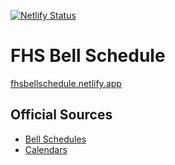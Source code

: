 [![Netlify Status](https://api.netlify.com/api/v1/badges/3c4f7951-42c7-4975-8208-30bd1cc3e387/deploy-status)](https://app.netlify.com/sites/fhsbellschedule/deploys)

# FHS Bell Schedule
[fhsbellschedule.netlify.app](https://fhsbellschedule.netlify.app)

## Official Sources
- [Bell Schedules](https://foothill.tustin.k12.ca.us/about-us/bell-schedule)
- [Calendars](https://foothill.tustin.k12.ca.us/about-us/calendars)
